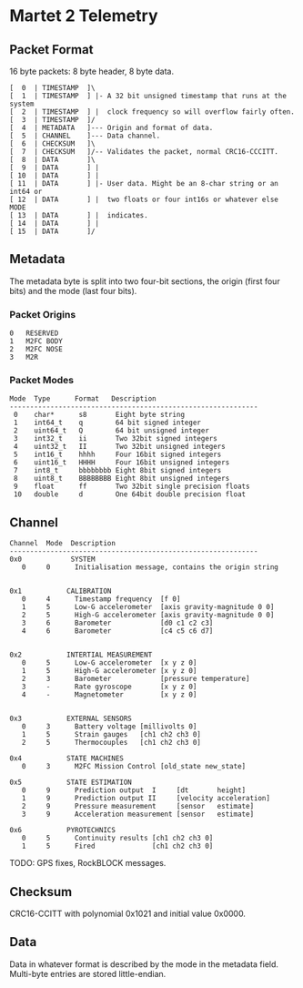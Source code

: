 # Martet 2 Telemetry

## Packet Format

16 byte packets: 8 byte header, 8 byte data.

    [  0  | TIMESTAMP  ]\
    [  1  | TIMESTAMP  ] |- A 32 bit unsigned timestamp that runs at the system
    [  2  | TIMESTAMP  ] |  clock frequency so will overflow fairly often.
    [  3  | TIMESTAMP  ]/
    [  4  | METADATA   ]--- Origin and format of data.
    [  5  | CHANNEL    ]--- Data channel.
    [  6  | CHECKSUM   ]\ 
    [  7  | CHECKSUM   ]/-- Validates the packet, normal CRC16-CCCITT.
    [  8  | DATA       ]\
    [  9  | DATA       ] |
    [ 10  | DATA       ] |
    [ 11  | DATA       ] |- User data. Might be an 8-char string or an int64 or
    [ 12  | DATA       ] |  two floats or four int16s or whatever else MODE
    [ 13  | DATA       ] |  indicates.
    [ 14  | DATA       ] |
    [ 15  | DATA       ]/

## Metadata

The metadata byte is split into two four-bit sections, the origin (first four
bits) and the mode (last four bits).

### Packet Origins

    0   RESERVED
    1   M2FC BODY
    2   M2FC NOSE
    3   M2R

### Packet Modes

    Mode  Type      Format   Description
    -------------------------------------------------------------
     0    char*      s8       Eight byte string
     1    int64_t    q        64 bit signed integer
     2    uint64_t   Q        64 bit unsigned integer
     3    int32_t    ii       Two 32bit signed integers
     4    uint32_t   II       Two 32bit unsigned integers
     5    int16_t    hhhh     Four 16bit signed integers
     6    uint16_t   HHHH     Four 16bit unsigned integers
     7    int8_t     bbbbbbbb Eight 8bit signed integers
     8    uint8_t    BBBBBBBB Eight 8bit unsigned integers
     9    float      ff       Two 32bit single precision floats
     10   double     d        One 64bit double precision float

## Channel

    Channel  Mode  Description
    -------------------------------------------------------------
    0x0            SYSTEM
       0     0      Initialisation message, contains the origin string


    0x1           CALIBRATION
       0     4      Timestamp frequency  [f 0]
       1     5      Low-G accelerometer  [axis gravity-magnitude 0 0]
       2     5      High-G accelerometer [axis gravity-magnitude 0 0]
       3     6      Barometer            [d0 c1 c2 c3]
       4     6      Barometer            [c4 c5 c6 d7]


    0x2           INTERTIAL MEASUREMENT
       0     5      Low-G accelerometer  [x y z 0]
       1     5      High-G accelerometer [x y z 0]
       2     3      Barometer            [pressure temperature]
       3     -      Rate gyroscope       [x y z 0]
       4     -      Magnetometer         [x y z 0]


    0x3           EXTERNAL SENSORS
       0     3      Battery voltage [millivolts 0]
       1     5      Strain gauges   [ch1 ch2 ch3 0]
       2     5      Thermocouples   [ch1 ch2 ch3 0]

    0x4           STATE MACHINES
       0     3      M2FC Mission Control [old_state new_state]

    0x5           STATE ESTIMATION
       0     9      Prediction output  I     [dt       height]
       1     9      Prediction output II     [velocity acceleration]
       2     9      Pressure measurement     [sensor   estimate]
       3     9      Acceleration measurement [sensor   estimate]

    0x6           PYROTECHNICS
       0     5      Continuity results [ch1 ch2 ch3 0]
       1     5      Fired              [ch1 ch2 ch3 0]

TODO: GPS fixes, RockBLOCK messages.

## Checksum

CRC16-CCITT with polynomial 0x1021 and initial value 0x0000.

## Data

Data in whatever format is described by the mode in the metadata field.
Multi-byte entries are stored little-endian.
